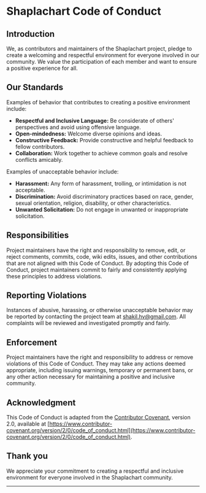 # Shaplachart Code of Conduct

## Introduction

We, as contributors and maintainers of the Shaplachart project, pledge to create a welcoming and respectful environment for everyone involved in our community. We value the participation of each member and want to ensure a positive experience for all.

## Our Standards

Examples of behavior that contributes to creating a positive environment include:

- **Respectful and Inclusive Language:** Be considerate of others' perspectives and avoid using offensive language.
- **Open-mindedness:** Welcome diverse opinions and ideas.
- **Constructive Feedback:** Provide constructive and helpful feedback to fellow contributors.
- **Collaboration:** Work together to achieve common goals and resolve conflicts amicably.

Examples of unacceptable behavior include:

- **Harassment:** Any form of harassment, trolling, or intimidation is not acceptable.
- **Discrimination:** Avoid discriminatory practices based on race, gender, sexual orientation, religion, disability, or other characteristics.
- **Unwanted Solicitation:** Do not engage in unwanted or inappropriate solicitation.

## Responsibilities

Project maintainers have the right and responsibility to remove, edit, or reject comments, commits, code, wiki edits, issues, and other contributions that are not aligned with this Code of Conduct. By adopting this Code of Conduct, project maintainers commit to fairly and consistently applying these principles to address violations.

## Reporting Violations

Instances of abusive, harassing, or otherwise unacceptable behavior may be reported by contacting the project team at [shakil.hv@gmail.com](mailto:shakil.hv@gmail.com). All complaints will be reviewed and investigated promptly and fairly.

## Enforcement

Project maintainers have the right and responsibility to address or remove violations of this Code of Conduct. They may take any actions deemed appropriate, including issuing warnings, temporary or permanent bans, or any other action necessary for maintaining a positive and inclusive community.

## Acknowledgment

This Code of Conduct is adapted from the [Contributor Covenant](https://www.contributor-covenant.org), version 2.0, available at [https://www.contributor-covenant.org/version/2/0/code_of_conduct.html](https://www.contributor-covenant.org/version/2/0/code_of_conduct.html).

## Thank you

We appreciate your commitment to creating a respectful and inclusive environment for everyone involved in the Shaplachart community.

---